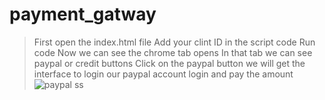 # payment_gatway
> First open the index.html file
> Add your clint ID in the script code
> Run code
> Now we can see the chrome tab opens
> In that tab we can see paypal or credit buttons
> Click on the paypal button
> we will get the interface to login our paypal account
> login and pay the amount
![paypal ss](https://github.com/Varudhini-67/payment_gatway/assets/95491579/c63e2367-60a2-4b1c-a75c-62fd4963a7b8)

